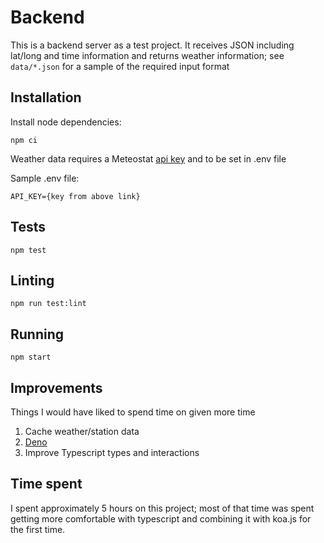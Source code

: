 # Backend
This is a backend server as a test project. It receives JSON including lat/long and time information and returns weather information; see `data/*.json` for a sample of the required input format

## Installation
Install node dependencies:
```
npm ci
```

Weather data requires a Meteostat [api key](https://auth.meteostat.net/) and to be set in .env file

Sample .env file:
```
API_KEY={key from above link}
```

## Tests
```
npm test
```

## Linting
```
npm run test:lint
```

## Running
```
npm start
```

## Improvements
Things I would have liked to spend time on given more time

1. Cache weather/station data
2. [Deno](https://deno.land/)
3. Improve Typescript types and interactions

## Time spent
I spent approximately 5 hours on this project; most of that time was spent getting more comfortable with typescript and combining it with koa.js for the first time.
